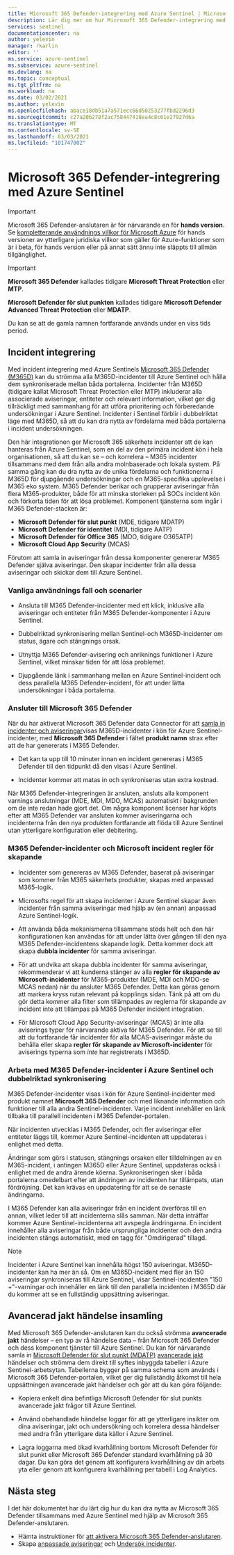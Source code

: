 ```yaml
---
title: Microsoft 365 Defender-integrering med Azure Sentinel | Microsoft Docs
description: Lär dig mer om hur Microsoft 365 Defender-integrering med Azure Sentinel ger dig möjlighet att använda Azure Sentinel som din universella incident köer samtidigt som du bevarar M365D's-styrkor som hjälper dig att undersöka M365-säkerhetsincidenter och också hur du tar in Defender-komponenters avancerade jakt data i Azure Sentinel.
services: sentinel
documentationcenter: na
author: yelevin
manager: rkarlin
editor: ''
ms.service: azure-sentinel
ms.subservice: azure-sentinel
ms.devlang: na
ms.topic: conceptual
ms.tgt_pltfrm: na
ms.workload: na
ms.date: 03/02/2021
ms.author: yelevin
ms.openlocfilehash: abace18db51a7a571ecc66d50253277fbd2296d3
ms.sourcegitcommit: c27a20b278f2ac758447418ea4c8c61e27927d6a
ms.translationtype: MT
ms.contentlocale: sv-SE
ms.lasthandoff: 03/03/2021
ms.locfileid: "101747002"
---
```

# <a name="microsoft-365-defender-integration-with-azure-sentinel"></a>Microsoft 365 Defender-integrering med Azure Sentinel

> [!IMPORTANT]
> Microsoft 365 Defender-anslutaren är för närvarande en för **hands version**. Se [kompletterande användnings villkor för Microsoft Azure](https://azure.microsoft.com/support/legal/preview-supplemental-terms/) för hands versioner av ytterligare juridiska villkor som gäller för Azure-funktioner som är i beta, för hands version eller på annat sätt ännu inte släppts till allmän tillgänglighet.

> [!IMPORTANT]
>
> **Microsoft 365 Defender** kallades tidigare **Microsoft Threat Protection** eller **MTP**.
>
> **Microsoft Defender för slut punkten** kallades tidigare **Microsoft Defender Advanced Threat Protection** eller **MDATP**.
>
> Du kan se att de gamla namnen fortfarande används under en viss tids period.

## <a name="incident-integration"></a>Incident integrering

Med incident integrering med Azure Sentinels [Microsoft 365 Defender (M365D)](/microsoft-365/security/mtp/microsoft-threat-protection) kan du strömma alla M365D-incidenter till Azure Sentinel och hålla dem synkroniserade mellan båda portalerna. Incidenter från M365D (tidigare kallat Microsoft Threat Protection eller MTP) inkluderar alla associerade aviseringar, entiteter och relevant information, vilket ger dig tillräckligt med sammanhang för att utföra prioritering och förberedande undersökningar i Azure Sentinel. Incidenter i Sentinel förblir i dubbelriktat läge med M365D, så att du kan dra nytta av fördelarna med båda portalerna i incident undersökningen.

Den här integrationen ger Microsoft 365 säkerhets incidenter att de kan hanteras från Azure Sentinel, som en del av den primära incident kön i hela organisationen, så att du kan se – och korrelera – M365 incidenter tillsammans med dem från alla andra molnbaserade och lokala system. På samma gång kan du dra nytta av de unika fördelarna och funktionerna i M365D för djupgående undersökningar och en M365-specifika upplevelse i M365 eko system. M365 Defender berikar och grupperar aviseringar från flera M365-produkter, både för att minska storleken på SOCs incident kön och förkorta tiden för att lösa problemet. Komponent tjänsterna som ingår i M365 Defender-stacken är:

- **Microsoft Defender för slut punkt** (MDE, tidigare MDATP)
- **Microsoft Defender för identitet** (MDI, tidigare AATP)
- **Microsoft Defender för Office 365** (MDO, tidigare O365ATP)
- **Microsoft Cloud App Security** (MCAS)

Förutom att samla in aviseringar från dessa komponenter genererar M365 Defender själva aviseringar. Den skapar incidenter från alla dessa aviseringar och skickar dem till Azure Sentinel.

### <a name="common-use-cases-and-scenarios"></a>Vanliga användnings fall och scenarier

- Ansluta till M365 Defender-incidenter med ett klick, inklusive alla aviseringar och entiteter från M365 Defender-komponenter i Azure Sentinel.

- Dubbelriktad synkronisering mellan Sentinel-och M365D-incidenter om status, ägare och stängnings orsak.

- Utnyttja M365 Defender-avisering och anriknings funktioner i Azure Sentinel, vilket minskar tiden för att lösa problemet.

- Djupgående länk i sammanhang mellan en Azure Sentinel-incident och dess parallella M365 Defender-incident, för att under lätta undersökningar i båda portalerna.

### <a name="connecting-to-microsoft-365-defender"></a>Ansluter till Microsoft 365 Defender

När du har aktiverat Microsoft 365 Defender data Connector för att [samla in incidenter och aviseringar](connect-microsoft-365-defender.md)visas M365D-incidenter i kön för Azure Sentinel-incidenter, med **Microsoft 365 Defender** i fältet **produkt namn** strax efter att de har genererats i M365 Defender.
- Det kan ta upp till 10 minuter innan en incident genereras i M365 Defender till den tidpunkt då den visas i Azure Sentinel.

- Incidenter kommer att matas in och synkroniseras utan extra kostnad.

När M365 Defender-integreringen är ansluten, ansluts alla komponent varnings anslutningar (MDE, MDI, MDO, MCAS) automatiskt i bakgrunden om de inte redan hade gjort det. Om några komponent licenser har köpts efter att M365 Defender var ansluten kommer aviseringarna och incidenterna från den nya produkten fortfarande att flöda till Azure Sentinel utan ytterligare konfiguration eller debitering.

### <a name="m365-defender-incidents-and-microsoft-incident-creation-rules"></a>M365 Defender-incidenter och Microsoft incident regler för skapande

- Incidenter som genereras av M365 Defender, baserat på aviseringar som kommer från M365 säkerhets produkter, skapas med anpassad M365-logik.

- Microsofts regel för att skapa incidenter i Azure Sentinel skapar även incidenter från samma aviseringar med hjälp av (en annan) anpassad Azure Sentinel-logik.

- Att använda båda mekanismerna tillsammans stöds helt och den här konfigurationen kan användas för att under lätta över gången till den nya M365 Defender-incidentens skapande logik. Detta kommer dock att skapa **dubbla incidenter** för samma aviseringar.

- För att undvika att skapa dubbla incidenter för samma aviseringar, rekommenderar vi att kunderna stänger av alla **regler för skapande av Microsoft-incidenter** för M365-produkter (MDE, MDI och MDO-se MCAS nedan) när du ansluter M365 Defender. Detta kan göras genom att markera kryss rutan relevant på kopplings sidan. Tänk på att om du gör detta kommer alla filter som tillämpades av reglerna för skapande av incident inte att tillämpas på M365 Defender incident integration.

- För Microsoft Cloud App Security-aviseringar (MCAS) är inte alla aviserings typer för närvarande aktiva för M365 Defender. För att se till att du fortfarande får incidenter för alla MCAS-aviseringar måste du behålla eller skapa **regler för skapande av Microsoft-incidenter** för aviserings typerna som *inte* har registrerats i M365D.

### <a name="working-with-m365-defender-incidents-in-azure-sentinel-and-bi-directional-sync"></a>Arbeta med M365 Defender-incidenter i Azure Sentinel och dubbelriktad synkronisering

M365 Defender-incidenter visas i kön för Azure Sentinel-incidenter med produkt namnet **Microsoft 365 Defender** och med liknande information och funktioner till alla andra Sentinel-incidenter. Varje incident innehåller en länk tillbaka till parallell incidenten i M365 Defender-portalen.

När incidenten utvecklas i M365 Defender, och fler aviseringar eller entiteter läggs till, kommer Azure Sentinel-incidenten att uppdateras i enlighet med detta.

Ändringar som görs i statusen, stängnings orsaken eller tilldelningen av en M365-incident, i antingen M365D eller Azure Sentinel, uppdateras också i enlighet med de andra ärende köerna. Synkroniseringen sker i båda portalerna omedelbart efter att ändringen av incidenten har tillämpats, utan fördröjning. Det kan krävas en uppdatering för att se de senaste ändringarna.

I M365 Defender kan alla aviseringar från en incident överföras till en annan, vilket leder till att incidenterna slås samman. När detta inträffar kommer Azure Sentinel-incidenterna att avspegla ändringarna. En incident innehåller alla aviseringar från både ursprungliga incidenter och den andra incidenten stängs automatiskt, med en tagg för "Omdirigerad" tillagd.

> [!NOTE]
> Incidenter i Azure Sentinel kan innehålla högst 150 aviseringar. M365D-incidenter kan ha mer än så. Om en M365D-incident med fler än 150 aviseringar synkroniseras till Azure Sentinel, visar Sentinel-incidenten "150 +"-varningar och innehåller en länk till den parallella incidenten i M365D där du kommer att se en fullständig uppsättning aviseringar.

## <a name="advanced-hunting-event-collection"></a>Avancerad jakt händelse insamling

Med Microsoft 365 Defender-anslutaren kan du också strömma **avancerade jakt** händelser – en typ av rå händelse data – från Microsoft 365 Defender och dess komponent tjänster till Azure Sentinel. Du kan för närvarande samla in [Microsoft Defender för slut punkt (MDATP)](/windows/security/threat-protection/microsoft-defender-atp/microsoft-defender-advanced-threat-protection) [avancerade jakt](/windows/security/threat-protection/microsoft-defender-atp/advanced-hunting-overview) händelser och strömma dem direkt till syftes inbyggda tabeller i Azure Sentinel-arbetsytan. Tabellerna bygger på samma schema som används i Microsoft 365 Defender-portalen, vilket ger dig fullständig åtkomst till hela uppsättningen avancerade jakt händelser och gör att du kan göra följande:

- Kopiera enkelt dina befintliga Microsoft Defender för slut punkts avancerade jakt frågor till Azure Sentinel.

- Använd obehandlade händelse loggar för att ge ytterligare insikter om dina aviseringar, jakt och undersökning och korrelera dessa händelser med andra från ytterligare data källor i Azure Sentinel.

- Lagra loggarna med ökad kvarhållning bortom Microsoft Defender för slut punkt eller Microsoft 365 Defender standard kvarhållning på 30 dagar. Du kan göra det genom att konfigurera kvarhållning av din arbets yta eller genom att konfigurera kvarhållning per tabell i Log Analytics.

## <a name="next-steps"></a>Nästa steg

I det här dokumentet har du lärt dig hur du kan dra nytta av Microsoft 365 Defender tillsammans med Azure Sentinel med hjälp av Microsoft 365 Defender-anslutaren.

- Hämta instruktioner för [att aktivera Microsoft 365 Defender-anslutaren](connect-microsoft-365-defender.md).
- Skapa [anpassade aviseringar](tutorial-detect-threats-custom.md) och [Undersök incidenter](tutorial-investigate-cases.md).
